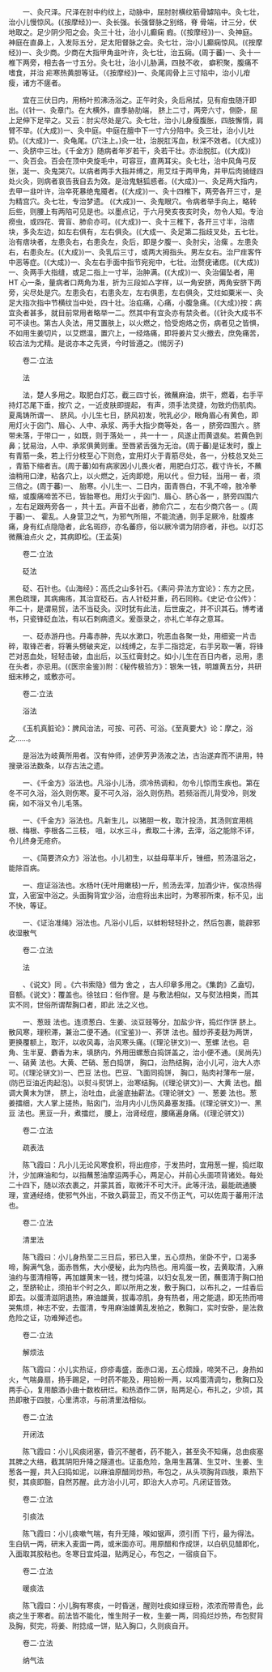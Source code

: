 <!-- { "loadSidebar": true } -->
　　一、灸尺泽。尺泽在肘中约纹上，动脉中，屈肘肘横纹筋骨罅陷中。灸七壮，治小儿慢惊风。(《按摩经》)一、灸长强。长强督脉之别络，脊 骨端，计三分，伏地取之。足少阴少阳之会。灸三十壮，治小儿癫痫 瘕。(《按摩经》)一、灸神庭。神庭在直鼻上，入发际五分，足太阳督脉之会。灸七壮，治小儿癫痫惊风。(《按摩经》)一、灸少商。少商在大指甲角韭叶许，灸七壮，治五痫。(周于蕃)一、灸十一椎下两旁，相去各一寸五分。灸七壮，治小儿胁满，四肢不收， 癖积聚，腹痛不嗜食，并治 疟寒热黄胆等证。（《按摩经》)一、灸尾闾骨上三寸陷中，治小儿疳瘦，诸方不瘥者。

　　宜在三伏日内，用杨叶煎沸汤浴之。正午时灸，灸后帛拭，见有疳虫随汗即出。(《针一、灸章门。在大横外，直季胁肋端， 脐上二寸，两旁六寸，侧卧，屈上足伸下足举之。又云：肘尖尽处是穴。灸七壮，治小儿身瘦腹胀，四肢懈惰，肩臂不举。(《大成》)一、灸中庭。中庭在膻中下一寸六分陷中。灸三壮，治小儿吐奶。(《大成》)一、灸龟尾。(穴注上。)灸一壮，治脱肛泻血，秋深不效者。(《大成》)一、灸脐中三壮。《千金方》随病者年岁若干，灸若干壮。亦治脱肛。(《大成》)一、灸百会。百会在顶中央旋毛中，可容豆，直两耳尖。灸七壮，治中风角弓反张，涎一、灸鬼哭穴。以病者两手大指并缚之，用艾炷于两甲角，并甲后肉骑缝四处火灸，则病者哀告我自去为效。是治鬼魅狐惑者。(《大成》)一、灸足两大指内，去甲一韭叶许，治卒死暴绝鬼魇者。(《大成》)一、灸十四椎下，两旁各开三寸，是为精宫穴。灸七壮，专治梦遗。 (《大成》)一、灸鬼眼穴。令病者举手向上，略转后些，则腰上有两陷可见是也。以墨点记，于六月癸亥夜亥时灸，勿令人知。专治痨虫，或四花、膏盲、肺俞亦可。(《大成》)一、灸十三椎下，各开三寸半，治痞块，多灸左边，如左右俱有，左右俱灸。(《大成一、灸足第二指歧叉处，五七壮。治有痞块者，左患灸右，右患灸左，灸后，即是夕腹一、灸肘尖，治瘰 。左患灸右，右患灸左。(《大成》)一、灸乳后三寸，或两大拇指头。男左女右。治尸疰客忤中恶等症。(《大成》)一、灸左右手面中指节宛宛中，七壮。治赘疣诸痣。(《大成》)一、灸两手大指缝，或足二指上一寸半，治肿满。(《大成》)一、灸治偏坠者，用HT 心一条，量病者口两角为准，折为三段如△字样，以一角安脐，两角安脐下两旁，尖尽处是穴。左患灸右，右患灸左，左右俱患，左右俱灸，艾炷如粟米一、灸足大指次指中节横纹当中处，四十壮。治疝痛，心痛，小腹急痛。(《大成》)按：病宜灸者甚多，就目前常用者略举一二。然其中有宜灸亦有禁灸者。(《针灸大成书不可不读也。第古人灸法，用艾置肤上，以火燃之，恰受炮烙之伤，病者见之皆惧，不如用生姜切片，以艾燃温，置穴上，一经烙痛，即将姜片艾火撤去，庶免痛苦，较古法为尤精。是说亦本之先贤，今时皆遵之。(惕厉子)

　　卷二·立法

　　法

　　法，楚人多用之。取肥白灯芯，截三四寸长，微蘸麻油，烘干，燃着，右手平持灯芯尾下垂，按穴 之，一近皮肤即提起， 有声，须手法灵捷，勿致灼伤肌肉。夏禹铸所谓一、 脐风。小儿生七日，脐风初发，吮乳必少，眼角眉心有黄色，即用灯火于囟门、眉心、人中、承浆、两手大指少商等处，各一 ，脐旁四围六 。脐带未落，于带口一 ，如既，则于落处一 ，共一十一 ，风遂止而黄退矣。若黄色到鼻；犹易治，人中、承浆俱黄则重。至唇紧舌强为无治。(周于蕃)是证发时，腹上有青筋一条，若上行分枝至心下则危，宜用灯火于青筋尽处，各一，分枝总叉处三 ，青筋下缩者吉。(周于蕃)如有病家因小儿畏火者，用肥白灯芯，截寸许长，不蘸油稍用口津，粘各穴上，以火燃之，近肉即熄，用以代 。但力轻，当用一 者，须三倍之。(周于蕃)一、 胎寒。小儿生一、二日内，面青唇白，不乳不啼，肢冷拳缩，或腹痛啼苦不已，皆胎寒也。用灯火于囟门、眉心、脐心各一 ，脐旁四围六 ，左右足跟两旁各一 ，共十五。声音不出者，肺俞穴二 ，左右少商穴各一 。(周于蕃)一、 霍乱。人身营卫之气，为邪气所阻，不能流通，则手足厥冷，肚腹疼痛，身有红点隐隐者，此名斑痧，亦名蕃痧，俗以厥冷谓为阴痧者，非也。以灯芯微蘸油点火 之，其病即松。(王孟英)

　　卷二·立法

　　砭法

　　砭、石针也。《山海经》：高氏之山多针石。《素问·异法方宜论》：东方之民，黑色疏理，其病痈疡，其治宜砭石。古人针砭并重，药石同称。《史记·仓公传》：年二十，是谓易贸，法不当砭灸。汉时犹有此法，后世废之，并不识其石。博考诸书，只瓷锋砭血法，有以石刺病遗义。爰亟录之，亦礼亡羊存之意耳。

　　一、砭赤游丹也。丹毒赤肿，先以水漱口，吮恶血各聚一处，用细瓷一片击碎，取锋芒者，将箸头劈破夹定，以线缚之，左手二指捻定，右手另取一箸，将锋芒对恶血处，轻轻击破，血出后，以玉红膏封之。如小儿生在百日内者，忌用，患在头者，亦忌用。(《医宗金鉴》)附：《秘传极验方》：银朱一钱，明雄黄五分，共研细末糁之，或敷亦可。

　　卷二·立法

　　浴法

　　《玉机真脏论》：脾风治法，可按、可药、可浴。《至真要大》论：摩之，浴之……。

　　是浴法为岐黄所用者。汉有仲师，述伊芳尹汤液之法，古治遂弃而不讲用，特搜录浴法数条，以存古法之遗。

　　一、《千金方》浴法也。凡浴小儿汤，须冷热调和，勿令儿惊而生疾也。第在冬不可久浴，浴久则伤寒。夏不可久浴，浴久则伤热。若频浴而儿背受冷，则发痫，如不浴又令儿毛落。

　　一、《千金方》浴法也。凡新生儿，以猪胆一枚，取汁投汤，其汤则宜用桃根、梅根、李根各二三枝， 咀，以水三斗，煮取二十沸，去滓，浴之能除不详，令儿终身无疮疥。

　　一、《简要济众方》浴法也。小儿初生，以益母草半斤，锉细，煎汤温浴之，能除百病。

　　一、痘证浴法也。水杨叶(无叶用嫩枝)一斤，煎汤去滓，加酒少许，俟凉热得宜，入密室中浴之。头面胸背宜少浴，治痘将出未出时，为寒邪所束，标不见，出不快，等证。

　　一、《证治准绳》浴法也。凡浴小儿后，以蚌粉轻轻扑之，然后包裹，能辟邪收湿散气

　　卷二·立法

　　法

　　、《说文》同 。《六书索隐》借为 舍之 ，古人印章多用之。《集韵》乙盍切，音额。《说文》：覆盖也。徐铉曰：俗作窨。是 与敷法相似，又与熨法相类，而其实不同，世俗所谓帮胸口者，即此 法之义也。

　　一、葱豉 法也。连须葱白、生姜、淡豆豉等分，加盐少许，捣烂作饼 脐上。散风寒，理积滞，兼治二便不通。(《宝鉴》)一、荞饼 法也。醋炒荞麦麸为两饼，更换覆额上，取汗，以收风毒，治风寒头痛。(《理沦骈文》)一、葱螺 法也。皂角、生半夏、麝香为末，填脐内，外用田螺葱白捣饼盖之，治小便不通。(吴尚先)一、硝黄 法也。大黄、芒硝、葱白捣饼， 胸口，治热结胸，治小儿可，治大人亦可。(《理沦骈文》)一、巴豆 法也。巴豆、飞面同捣饼， 胸口，贴肉衬薄布一层，(防巴豆油近肉起泡)。以熨斗熨饼上，治寒结胸。(《理沦骈文》)一、大黄 法也。醋调大黄末为饼， 脐上，治吐血，此釜底抽薪法。《理论骈文》一、葱姜 法也。葱姜擂细，大人掌上搓热，贴囟门，治月内小儿伤风鼻塞发搐。(《理沦骈文》)一、黑豆 法也。黑豆一升，煮擂烂， 腰上，治肾经痘，腰痛遍身痛。(《理沦骈文》)

　　卷二·立法

　　疏表法

　　陈飞霞曰：凡小儿无论风寒食积，将出痘疹，于发热时，宜用葱一握，捣烂取汁，少加麻油和匀，以指蘸葱油摩运两手心，两足心，并前心头面项背诸处。每处二十四下，随以浓衣裹之，并蒙其首，取微汗不可大汗。此等汗法，最能疏通腠理，宣通经络，使邪气外出，不致久羁营卫，而又不伤正气，可以佐周于蕃用汗法也。

　　卷二·立法

　　清里法

　　陈飞霞曰：小儿身热至二三日后，邪已入里，五心烦热，坐卧不宁，口渴多啼，胸满气急，面赤唇焦，大小便秘，此为内热也。用鸡蛋一枚，去黄取清，入麻油约与蛋清相等，再加雄黄末一钱，搅匀炖温，以妇女乱发一团，蘸蛋清于胸口拍之，至脐轮止，须拍半个时之久，即以所用之发，敷于胸口，以布扎之，一炷香后即去。以蛋清滋阴退热，麻油雄黄，拔毒凉肌，身有热者，用之能退，即无热而啼哭焦烦，神志不安，去蛋清，专用麻油雄黄乱发拍之，敷胸口，实时安卧，是法救危险之证，功难殚述也。

　　卷二·立法

　　解烦法

　　陈飞霞曰：小儿实热证，痧疹毒盛，面赤口渴，五心烦躁，啼哭不己，身热如火，气喘鼻扇，扬手踢足，一时药不能及，用铅粉一两，以鸡蛋清调匀，敷胸口及两手心，复用酿酒小曲十数枚研烂。和热酒作二饼，贴两足心，布扎之，少顷，其热即散于四肢，心里清凉，与前清里法相似。

　　卷二·立法

　　开闭法

　　陈飞霞曰：小儿风痰闭塞，昏沉不醒者，药不能入，甚至灸不知痛，总由痰塞其脾之大络，截其阴阳升降之隧道也。证虽危险，急用生菖蒲、生艾叶、生姜、生葱各一握，共入臼捣如泥，以麻油原醋同炒热，布包之，从头项胸背四肢，乘热下熨，其痰即豁，自然苏醒。此方治小儿可，即治大人亦可。凡闭证皆效。

　　卷二·立法

　　引痰法

　　陈飞霞曰：小儿痰嗽气喘，有升无降，喉如锯声，须引而 下行，最为得法。生白矾一两，研末入麦面一两，或米面亦可。用原醋和作成饼，以白矾见醋即化，入面取其胶粘也。冬寒日宜炖温，贴两足心，布包之，一宿痰自下。

　　卷二·立法

　　暖痰法

　　陈飞霞曰：小儿胸有寒痰，一时昏迷，醒则吐痰如绿豆粉，浓浓而带青色，此痰之生于寒者。前法皆不能化，惟生附子一枚，生姜一两，同捣烂炒热，布包熨背及胸，熨完，将姜、附捻成一饼，贴入胸口，久则痰自开。

　　卷二·立法

　　纳气法

